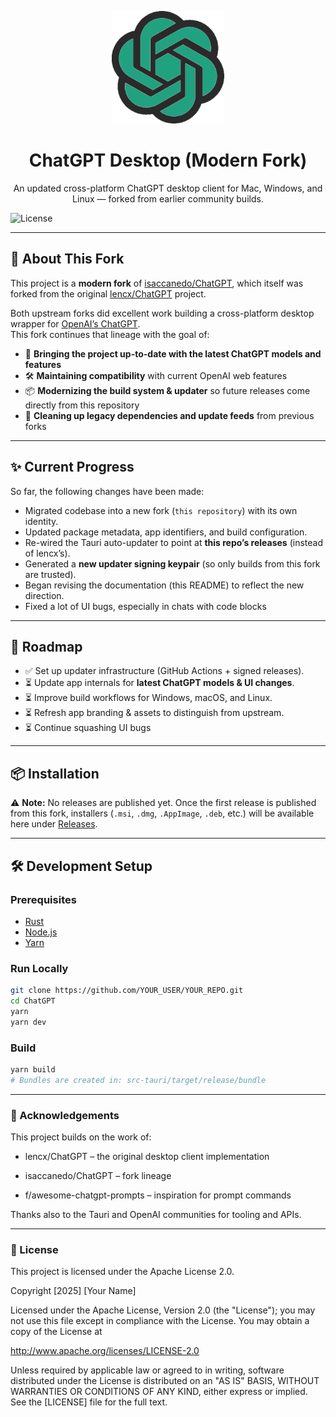 <p align="center">
  <img width="180" src="./public/logo.png" alt="ChatGPT">
  <h1 align="center">ChatGPT Desktop (Modern Fork)</h1>
  <p align="center">An updated cross-platform ChatGPT desktop client for Mac, Windows, and Linux — forked from earlier community builds.</p>
</p>

![License](https://img.shields.io/badge/License-Apache%202-green.svg)

---

## 📖 About This Fork

This project is a **modern fork** of [isaccanedo/ChatGPT](https://github.com/isaccanedo/ChatGPT), which itself was forked from the original [lencx/ChatGPT](https://github.com/lencx/ChatGPT) project.  

Both upstream forks did excellent work building a cross-platform desktop wrapper for [OpenAI’s ChatGPT](https://chat.openai.com).  
This fork continues that lineage with the goal of:

- 🔄 **Bringing the project up-to-date with the latest ChatGPT models and features**  
- 🛠 **Maintaining compatibility** with current OpenAI web features  
- 📦 **Modernizing the build system & updater** so future releases come directly from this repository  
- 🧹 **Cleaning up legacy dependencies and update feeds** from previous forks  

---

## ✨ Current Progress

So far, the following changes have been made:

- Migrated codebase into a new fork (`this repository`) with its own identity.  
- Updated package metadata, app identifiers, and build configuration.  
- Re-wired the Tauri auto-updater to point at **this repo’s releases** (instead of lencx’s).  
- Generated a **new updater signing keypair** (so only builds from this fork are trusted).  
- Began revising the documentation (this README) to reflect the new direction.
- Fixed a lot of UI bugs, especially in chats with code blocks  

---

## 🚀 Roadmap

- ✅ Set up updater infrastructure (GitHub Actions + signed releases).  
- ⏳ Update app internals for **latest ChatGPT models & UI changes**.  
- ⏳ Improve build workflows for Windows, macOS, and Linux.  
- ⏳ Refresh app branding & assets to distinguish from upstream.  
- ⏳ Continue squashing UI bugs

---

## 📦 Installation

⚠️ **Note:** No releases are published yet. Once the first release is published from this fork, installers (`.msi`, `.dmg`, `.AppImage`, `.deb`, etc.) will be available here under [Releases](https://github.com/SpellboundScents/ChatGPT/releases).

---

## 🛠 Development Setup

### Prerequisites
- [Rust](https://www.rust-lang.org/)  
- [Node.js](https://nodejs.org/)  
- [Yarn](https://yarnpkg.com/)  

### Run Locally
```bash
git clone https://github.com/YOUR_USER/YOUR_REPO.git
cd ChatGPT
yarn
yarn dev
```

### Build
```bash
yarn build
# Bundles are created in: src-tauri/target/release/bundle
```

---


### 🙏 Acknowledgements

This project builds on the work of:

- lencx/ChatGPT – the original desktop client implementation

- isaccanedo/ChatGPT – fork lineage

- f/awesome-chatgpt-prompts – inspiration for prompt commands

Thanks also to the Tauri and OpenAI communities for tooling and APIs.

---

### 📜 License

This project is licensed under the Apache License 2.0.

Copyright [2025] [Your Name]

Licensed under the Apache License, Version 2.0 (the "License");
you may not use this file except in compliance with the License.
You may obtain a copy of the License at

   http://www.apache.org/licenses/LICENSE-2.0

   Unless required by applicable law or agreed to in writing, software distributed under the License is distributed on an "AS IS" BASIS, WITHOUT WARRANTIES OR CONDITIONS OF ANY KIND, either express or implied.
See the [LICENSE] file for the full text.

